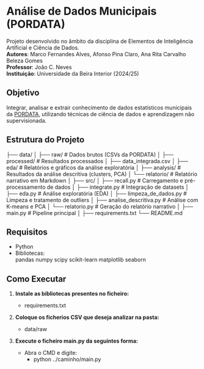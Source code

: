 # Análise de Dados Municipais (PORDATA)

Projeto desenvolvido no âmbito da disciplina de Elementos de Inteligência Artificial e Ciência de Dados.  
**Autores**: Marco Fernandes Alves, Afonso Pina Claro, Ana Rita Carvalho Beleza Gomes  
**Professor**: João C. Neves  
**Instituição**: Universidade da Beira Interior (2024/25)

## Objetivo
Integrar, analisar e extrair conhecimento de dados estatísticos municipais da [PORDATA](https://www.pordata.pt/), utilizando técnicas de ciência de dados e aprendizagem não supervisionada.

## Estrutura do Projeto

├── data/
│ ├── raw/ # Dados brutos (CSVs da PORDATA)
│ ├── processed/ # Resultados processados
│ ├── data_integrada.csv
│ ├── eda/ # Relatórios e gráficos da análise exploratória
│ ├── analysis/ # Resultados da análise descritiva (clusters, PCA)
│ └── relatorio/ # Relatório narrativo em Markdown
│
├── src/
│ ├── recall.py # Carregamento e pré-processamento de dados
│ ├── integrate.py # Integração de datasets
│ ├── eda.py # Análise exploratória (EDA)
│ ├── limpeza_de_dados.py # Limpeza e tratamento de outliers
│ ├── analise_descritiva.py # Análise com K-means e PCA
│ └── relatorio.py # Geração do relatório narrativo
│
├── main.py # Pipeline principal
│
├── requirements.txt
└── README.md

## Requisitos
- Python
- Bibliotecas:  
  pandas
  numpy
  scipy
  scikit-learn
  matplotlib
  seaborn

## Como Executar

1. **Instale as bibliotecas presentes no ficheiro:**
    - requirements.txt

2. **Coloque os ficherios CSV que deseja analizar na pasta:**
    - data/raw

3. **Execute o ficheiro main.py da seguintes forma:**
    - Abra o CMD e digite:
        - python ../caminho/main.py